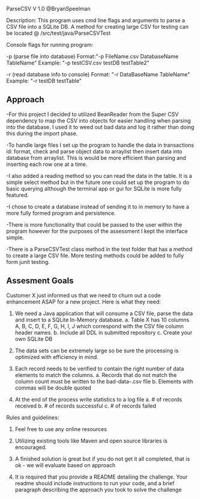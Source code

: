  ParseCSV
 V 1.0
 @BryanSpeelman

 Description: This program uses cmd line flags and arguments to parse a CSV file into a SQLite DB.
 A method for creating large CSV for testing can be located @ /src/test/java/ParseCSVTest

 Console flags for running program:

   -p (parse file into database)
   Format:"-p FileName.csv DatabaseName TableName"
   Example: "-p testCSV.csv testDB testTable2"


 
   -r (read database info to console) 
   Format: "-r DataBaseName TableName"
   Example: "-r testDB testTable"

Approach
--------------
-For this project I decided to utilized BeanReader from the Super CSV dependency to map the CSV 
into objects for easier handling when parsing into the database. I used it to 
weed out bad data and log it rather than doing this during the import phase. 

-To handle large files I set up the program to handle the data in transactions id: format, 
check and parse object data to arraylist then insert data into database from arraylist. 
This is would be more efficient than parsing and inserting each row one at a time.

-I also added a reading method so you can read the data in the table. It is a simple select method but in the future 
one could set up the program to do basic querying although the terminal app or gui for SQLite is more fully featured.

-I chose to create a database instead of sending it to in memory to have a more fully formed program and persistence.

-There is more functionality that could be passed to the user within the program 
however for the purposes of the assessment I kept the interface simple.

-There is a ParseCSVTest class method in the test folder that has a method to create a large CSV file. 
More testing methods could be added to fully form junit testing.
  
Assesment Goals
--------------
Customer X just informed us that we need to churn out a code enhancement ASAP for a new project.  Here is what they need:

1. We need a Java application that will consume a CSV file, parse the data and insert to a SQLite In-Memory database.
  a. Table X has 10 columns A, B, C, D, E, F, G, H, I, J which correspond with the CSV file column header names.
  b. Include all DDL in submitted repository
  c. Create your own SQLite DB

2. The data sets can be extremely large so be sure the processing is optimized with efficiency in mind.

3. Each record needs to be verified to contain the right number of data elements to match the columns.
  a. Records that do not match the column count must be written to the bad-data-<timestamp>.csv file
  b. Elements with commas will be double quoted

4. At the end of the process write statistics to a log file
  a. # of records received
  b. # of records successful
  c. # of records failed


Rules and guidelines:

1) Feel free to use any online resources
2) Utilizing existing tools like Maven and open source libraries is encouraged.
3) A finished solution is great but if you do not get it all completed, 
that is ok - we will evaluate based on approach

4) It is required that you provide a README detailing the challenge. 
Your readme should include instructions to run your code, 
and a brief paragraph describing the approach you took to solve the challenge
